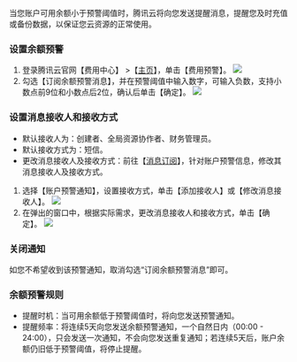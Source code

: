 当您账户可用余额小于预警阈值时，腾讯云将向您发送提醒消息，提醒您及时充值或备份数据，以保证您云资源的正常使用。

### 设置余额预警
1. 登录腾讯云官网【费用中心】 >【[主页](https://console.cloud.tencent.com/account)】，单击【费用预警】。
![](https://main.qcloudimg.com/raw/04bfa682701ef9ca3b6cbcbc35b5ec2b.png)
2. 勾选【订阅余额预警消息】，并在预警阈值中输入数字，可输入负数，支持小数点前9位和小数点后2位，确认后单击【确定】。
![](https://main.qcloudimg.com/raw/9bffbbfd346e757f4b1064349d69a209.png)


### 设置消息接收人和接收方式
- 默认接收人为：创建者、全局资源协作者、财务管理员。
- 默认接收方式为：短信。
- 更改消息接收人及接收方式：前往【[消息订阅](https://console.cloud.tencent.com/messageCenter/messageConfig)】，针对账户预警信息，修改其消息接收人及接收方式。


1. 选择【账户预警通知】，设置接收方式，单击【添加接收人】或【修改消息接收人】。
![](https://main.qcloudimg.com/raw/26283ac84f261eed09d841d4758d9c8f.png)
2. 在弹出的窗口中，根据实际需求，更改消息接收人和接收方式，单击【确定】。
![](https://main.qcloudimg.com/raw/d8392d2cbbb595c26fe6775d56be0e58.png)

### 关闭通知
如您不希望收到该预警通知，取消勾选“订阅余额预警消息”即可。

### 余额预警规则
- 提醒时机：当可用余额低于预警阈值时，将向您发送预警通知。
- 提醒频率：将连续5天向您发送余额预警通知，一个自然日内（00:00 - 24:00），只会发送一次通知，不会向您发送重复通知；若连续5天后，账户余额仍旧低于预警阈值，将停止提醒。
